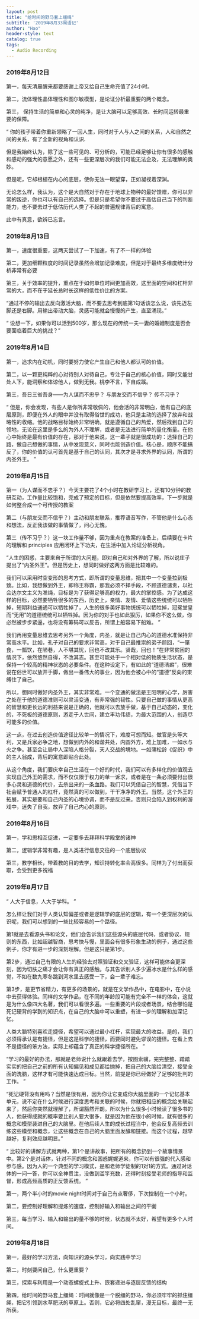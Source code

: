 ```yaml
---
layout: post
title: "给时间的野马套上缰绳"
subtitle: '2019年8月33周语记'
author: "Hao"
header-style: text
catalog: true
tags:
  - Audio Recording
---
```




### 2019年8月12日

第一，每天清晨醒来都要感谢上帝又给自己生命充值了24小时。

第二，流体理性晶体理性和图尔敏模型，是论证分析最重要的两个概念。

第三， 保持生活的简单和心灵的纯净，是让大脑可以足够高效、长时间运转最重要的保障。



“ 你的孩子带着你重新领略了一回人生，同时对于人与人之间的关系，人和自然之间的关系，有了全新的视角和认识.

但是我始终认为，除了这一些可见的、可分析的，可能已经足够让你有很多的感触和感动的强大的意愿之外，还有一些更深层次的我们可能无法企及，无法理解的奥妙。

但是呢，它却根植在内心的底层，使你无法一眼望穿，正如凝视着深渊。

无论怎么样，我认为，这个是大自然对于存在于地球上物种的最好馈赠，你可以非常的叛逆，你也可以有自己的选择。但是只是希望你不要过于高估自己当下的判断能力，也不要去过于低估历代人类了不起的普遍规律背后的寓意。

此中有真意，欲辨已忘言。 



### 2019年8月13日

第一，速度很重要，这两天尝试了一下加速，有了不一样的体验

第二，更加细颗粒度的时间记录虽然会增加记录难度，但是对于最终多维度统计分析非常有必要

第三，关于效率的提升，重点在于如何单位时间更加高效，这里面的空间和杠杆非常的大，而不在于延长总时长这样的低性价比的方案。


“通过不停的输出去反向激活大脑，而不要去思考到底第1句话该怎么说，该先迈左脚还是右脚。用输出带动大脑，灵感可能就会慢慢的产生，直至涌现。”

“ 设想一下，如果你可以活到500岁，那么现在的传统一夫一妻的婚姻制度是否会要面临着巨大的挑战？”



### 2019年8月14日

第一，追求内在动机，同时要努力使它产生自己和他人都认可的价值。

第二，以一颗更纯粹的心对待别人对待自己，专注于自己的核心价值，同时又能甘处人下，能洞察和体谅他人，做到无我。桃李不言，下自成蹊。

第三，吾日三省吾身——为人谋而不忠乎？ 与朋友交而不信乎？ 传不习乎？



“ 但是，你会发现，有些人是你所非常敬佩的，他会活的非常明白，他有自己的底层原则，即便在外人的眼中并没有取得俗世的成功，他只是主动的选择了放弃和战略性的收缩。他的战略目标始终非常明确，就是遵循自己的热爱，然后找到自己的领地，无论在这里是多么的为外人不理解，或者是无法进行简单的量化衡量。在他心中始终是最有价值的存在，那对于他来说，这一辈子就是很成功的：选择自己的路，做自己想做的事情，从中发现意义，同时也能创造价值。核心是，顺序不能搞反了，你的价值的认可首先是基于自己的认同，其次才是寻求外界的认同，所谓的内圣外王。 ”



### 2019年8月15日
 第一（为人谋而不忠乎？）今天主要花了4个小时在教研学习上，还有10分钟的教研互动，工作量比较饱和，完成了预定的目标，但是依然要提高效率，下一步就是如何整合成一个可传授的教案

第二（与朋友交而不信乎？）主动和朋友联系，推荐语音写作，不管他是什么心态和想法，反正我该做的事情做了，问心无愧。

第三（传不习乎？）这一块工作量不够，因为重点在教案的准备上，后续要在卡片的理解和 principles 应用闭环上下功夫，在生活中加入论证分析视角。



“人生的困惑，主要来自于所谓的大问题，即对自己和对外界的了解，所以说庄子提出了“内圣外王”。但是历史上，想同时做好这两方面是比较难的。

我们可以采用时空变形的思考方式，即所谓的变量思维，把其中一个变量拉到极致。比如，我想做到外王，即称王称霸，那我必须不择手段，不顾道德谴责，以社会达尔文主义为准绳，目标是为了获得足够高的权力，最大的掌控感。为了达成这样的目标，必然要牺牲很多的东西，历史上，亲情、友情、爱情这些统统可以牺牲掉，短期利益通通可以牺牲掉了，人生的很多美好事物统统可以牺牲掉，冠冕堂皇而“无用”的道德统统可以牺牲掉。因为你的对手也如此狠厉，如果你不这么做，你必然被步步紧逼，也将没有筹码可以反击，所谓上船容易下船难。 ”

我们再用变量思维去思考另外一个角度，内圣，就是让自己内心的道德水准保持非常高水平。比如，孔子对自己的要求非常高，对于自己最推崇的弟子颜回，“一箪食，一瓢饮，在陋巷，人不堪其忧，回也不改其乐。贤哉，回也！”在非常贫困的情况下，依然悠然自得，不改其志。甚至可能处于一个相对低的物质生活状态，是保持一个较高的精神状态的必要条件。在这种设定下，有如此的“道德洁癖”，很难说在俗世可以放开手脚，做出一番伟大的事业，因为他会被心中的“道德”反向的束缚住了自己。

所以，想同时做好内圣外王，其实非常难。一个变通的做法是王阳明的心学，厉害之处在于他的道德准则可以灵活变通，有非常强的韧性。只要自己做的事情从更高的智慧和更长远的利益来说是正确的，他就可以去放手做，基于自己动态的，变化的，不死板的道德原则，游走于人世间，建立丰功伟绩，为最大范围的人，创造尽可能多的价值。

这一点，在过去创造价值途径比较单一的情况下，难度可想而知。做官是头等大利，又是兵家必争之地，想做到内外的和谐共处，内圆外方，难上加难，一如水与火之争。甚至会让局中人深陷人格分裂，天人交战的境地。一如蒲松龄《促织》中的主人翁成，背后的寓意即贴合此处。

从这个角度，我们要庆幸自己生活在一个好的时代，我们可以有多样化的价值观去实现自己外王的需求，而不仅仅限于权力的单一诉求，或者是在一条必须要付出很多心灵和道德的代价，去杀出来的一条血路。我们可以凭借自己的智慧，凭借当下社会赋予普通人的杠杆，竟然真的可以做到，干干净净的外王。当然，这个外王的拓展，其实是要和自己内圣的心境协调，而不是反过来。否则只会陷入到权利的游戏中，迷失了自我，放弃了自己内心的原则。



### 2019年8月16日

第一，学和思相互促进，一定要多去拜拜科学殿堂的诸神

第二，逻辑学非常有趣，是人类进行信息交往的一个底层协议

第三，教学相长，带着教的目的去学，知识持转化率会高很多。同样为了付出而获取，会受到更多祝福



### 2019年8月17日

“ 人大于信息，人大于学科。 ”

怎么样让我们对于人类认知偏差或者是逻辑学的底层的逻辑，有一个更深层次的认识呢，我们可以想到的一些比较容易的一个路径。

第1就是去看源头书和论文，他们会告诉我们这些源头的底层代码，或者协议、规则的东西，比如超越智商，思考快与慢，里面会有很多形象生动的例子，通过这些例子，你才有进一步的深刻理解。但是这只是第1步。

第2步，通过自己有限的人生的经验去对照验证和交叉验证，这样可能体会更深刻，因为切肤之痛才会让你有真正的感触。与其告诉别人多少遍冰水是什么样的感觉，不如在数九寒冬跳到河水里去感受一下，会一辈子难忘。

第3步，是更节省精力，有更多的场景的，就是在文学作品中，在电影中，在小说中去获得体验。同样的文学作品，在不同的年龄段可能有完全不一样的体会，这就是为什么像四大名著，我们可以看很多遍。一些重要的片段或者场景，结合哪怕是死记硬背的学到的知识点，在自己的大脑中可以重塑，有进一步的理解和加深记忆。

人类大脑特别喜欢走捷径，希望可以通过最小杠杆，实现最大的收益。是的，我们必须得承认是有捷径，但是这是科学的捷径，而要同时避免谬误的捷径。在看上去不是捷径的笨方法，实际上却蕴含了真正的科学捷径所在。 ”

“学习的最好的办法，那就是老师说什么就跟着去学，按图索骥，完完整整、踏踏实实的把自己之前的所有认知偏见和成见都给抛掉，把自己的大脑给清空，接受全面的洗脑，这样才有可能快速达成目标。当然，前提是你已经做好了足够的批判的工作。  ”

“死记硬背没有用吗？当然是很有用，因为你让它变成你大脑里面的一个记忆基本单元，说不定在什么时候进行深度思考和关联的时候，你就把相应的概念给关联起来了，然后你突然就理解了，所谓豁然开朗。所以为什么很多小时候读了很多书的人，他获得成就的概率要比别人要大很多，就是因为他在很小的时候，就有很多的概念和模型装进自己的大脑里。在他后续人生的成长过程当中，他会反复高频去训练这些模型和概念，让这些概念在自己的大脑里面发酵和链接。而这个过程，越早越好，复利效应越明显。”

“ 比较好的讲解方式就两种，第1个是讲故事，把所有的概念扔到一个故事情景中。第2个是对话体，针对不同的概念和困惑娓娓道来，你可以有很强的代入感和参与感。因为人的一个典型的学习模式，是和老师学徒制的1对1的方式。通过对话体的一问一答，你可以全神贯注，没做到滥竽充数，还得时刻接受老师的指导和监督，形成高频高质的正反馈系统。 ”



第一，两个半小时的movie night时间对于自己有点奢侈，下次控制在一个小时。

第二，要控制好理解和提炼的速度，控制好输入和输出之间的平衡

第三，每当学习、输入和输出的量不够的时候，状态就不太好，希望有更多个人时间。



### 2019年8月18日
第一，最好的学习方法，向知识的源头学习，向实践中学习

第二，时刻要问自己，什么更重要？

第三，探索与利用是一个动态螺旋式上升、嵌套递进与逐层反馈的结构

第四，给时间的野马套上缰绳：时间就像是一个脱缰的野马，你必须牢牢的抓住缰绳，把它引领到水草肥沃的草原上。否则，它必将四处乱窜，漫无目标，最终一无所获。